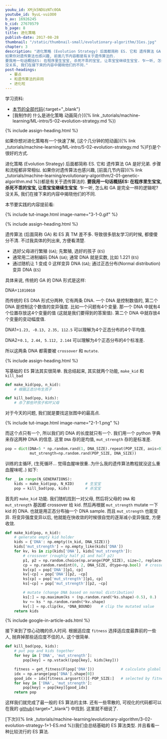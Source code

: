 ```yaml
---
youku_id: XMjk5NDUzNTc0OA
youtube_id: 9yuL-vuiOO0
b_av: 16926245
b_cid: 27670579
b_page: 8
title: 进化策略
publish-date: 2017-08-28
thumbnail: "/static/thumbnail-small/evolutionary-algorithm/31es.jpg"
chapter: 3
description: "进化策略 (Evolution Strategy) 后面都简称 ES. 它和 遗传算法 GA 是好兄弟. 步骤和流程都非常相似.
如果你对遗传算法也感兴趣, 前面几节内容都是有关于遗传算法的.
要我用一句话概括ES: 在程序里生宝宝, 杀死不乖的宝宝, 让乖宝宝继续生宝宝. 乍一听, 怎么和 GA 是完全一样的逻辑呢?
没关系, 我们在接下来的内容中揭晓他们的不同."
post-headings:
  - 要点
  - 和遗传算法的异同
  - 进化啦
---
```


学习资料:

* [本节的全部代码](https://github.com/MorvanZhou/Evolutionary-Algorithm/blob/master/tutorial-contents/Evolution%20Strategy/Evolution%20Strategy%20Basic.py){:target="_blank"}
* [我制作的 什么是进化策略 动画简介]({% link _tutorials/machine-learning/ML-intro/5-02-evolution-strategy.md %})

 {% include assign-heading.html %}

如果你想对进化策略有一个快速了解, [这个几分钟的短动画]({% link _tutorials/machine-learning/ML-intro/5-02-evolution-strategy.md %}Fƒ)是个很好的方式.

进化策略 (Evolution Strategy) 后面都简称 ES. 它和 遗传算法 GA 是好兄弟. 步骤和流程都非常相似.
如果你对遗传算法也感兴趣, [前面几节内容]({% link _tutorials/machine-learning/evolutionary-algorithm/2-01-genetic-algorithm.md %})都是有关于遗传算法的.
**要我用一句话概括ES: 在程序里生宝宝, 杀死不乖的宝宝, 让乖宝宝继续生宝宝**. 乍一听, 怎么和 GA 是完全一样的逻辑呢?
没关系, 我们在接下来的内容中揭晓他们的不同.

本节要实践的内容提前看:

{% include tut-image.html image-name="3-1-0.gif" %}



 {% include assign-heading.html %}

遗传算法 (后面简称 GA) 和 ES 真 TM 差不多. 导致很多朋友学习的时候, 都傻傻分不清.
不过我具体的列出来, 方便看清楚.

* 选好父母进行繁殖 (`GA`); 先繁殖, 选好的孩子 (`ES`)
* 通常用二进制编码 DNA (`GA`); 通常 DNA 就是实数, 比如 1.221 (`ES`)
* 通过随机让 1 变成 0 这样变异 DNA (`GA`); 通过正态分布(Normal distribution)变异 DNA (`ES`)

具体来说, 传统的 GA 的 DNA 形式是这样:

DNA=`11010010`

而传统的 ES DNA 形式分两种, 它有两条 DNA. 一个 DNA 是控制数值的, 第二个 DNA 是控制这个数值的变异强度.
比如一个问题有4个变量. 那一个 DNA 中就有4个位置存放这4个变量的值 (这就是我们要得到的答案值).
第二个 DNA 中就存放4个变量的变动幅度值.

DNA1=`1.23, -0.13, 2.35, 112.5` 可以理解为4个正态分布的4个平均值.

DNA2=`0.1, 2.44, 5.112, 2.144`  可以理解为4个正态分布的4个标准差.

所以这两条 DNA 都需要被 `crossover` 和 `mutate`.


 {% include assign-heading.html %}

写基础的 ES 算法其实很简单. 我总结起来, 其实就两个功能, `make_kid` 和 `kill_bad`

```python
def make_kid(pop, n_kid):
    # 根据正态分布生孩子

def kill_bad(pop, kids):
    # 杀了那些坏孩子和坏父母
```

对于今天的问题, 我们就是要找这张图中的最高点.

{% include tut-image.html image-name="2-1-1.png" %}

而这个点只有一个, 所以我们的 DNA 的长度就只有一个. 我们用一个 python 字典来存这两种 DNA 的信息.
这里 `DNA` 存的是均值, `mut_strength` 存的是标准差.

```python
pop = dict(DNA=5 * np.random.rand(1, DNA_SIZE).repeat(POP_SIZE, axis=0),   # initialize the pop DNA values
           mut_strength=np.random.rand(POP_SIZE, DNA_SIZE))
```

训练的主循环, (生死循环... 觉得血腥味很重..为什么我的遗传算法教程就没这么重血腥味呢..) 如下:

```python
for _ in range(N_GENERATIONS):
    kids = make_kid(pop, N_KID)     # 生宝宝
    pop = kill_bad(pop, kids)       # 杀宝宝
```

首先的 `make_kid` 功能. 我们随机找到一对父母, 然后将父母的 `DNA` 和 `mut_strength` 基因都 crossover 给 kid.
然后再根据 `mut_strength` mutate 一下 kid 的 DNA. 也就是用正态分布抽一个 DNA sample. 而且 `mut_strength` 也能变异.
将变异强度变异以后, 他就能在快收敛的时候很自觉的逐渐减小变异强度, 方便收敛.

```python
def make_kid(pop, n_kid):
    # generate empty kid holder
    kids = {'DNA': np.empty((n_kid, DNA_SIZE))}
    kids['mut_strength'] = np.empty_like(kids['DNA'])
    for kv, ks in zip(kids['DNA'], kids['mut_strength']):
        # crossover (roughly half p1 and half p2)
        p1, p2 = np.random.choice(np.arange(POP_SIZE), size=2, replace=False)
        cp = np.random.randint(0, 2, DNA_SIZE, dtype=np.bool)  # crossover points
        kv[cp] = pop['DNA'][p1, cp]
        kv[~cp] = pop['DNA'][p2, ~cp]
        ks[cp] = pop['mut_strength'][p1, cp]
        ks[~cp] = pop['mut_strength'][p2, ~cp]

        # mutate (change DNA based on normal distribution)
        ks[:] = np.maximum(ks + (np.random.rand(*ks.shape)-0.5), 0.)    # must > 0
        kv += ks * np.random.randn(*kv.shape)
        kv[:] = np.clip(kv, *DNA_BOUND)    # clip the mutated value
    return kids
```


{% include google-in-article-ads.html %}

接下来到了惊心动魄的杀人时间. 根据适应度 `fitness` 选择适应度最靠前的一些人,
抛弃掉那些适应度不佳的人. 这个很简单.

```python
def kill_bad(pop, kids):
    # put pop and kids together
    for key in ['DNA', 'mut_strength']:
        pop[key] = np.vstack((pop[key], kids[key]))

    fitness = get_fitness(F(pop['DNA']))            # calculate global fitness
    idx = np.arange(pop['DNA'].shape[0])
    good_idx = idx[fitness.argsort()][-POP_SIZE:]   # selected by fitness ranking (not value)
    for key in ['DNA', 'mut_strength']:
        pop[key] = pop[key][good_idx]
    return pop
```

这样我们就完成了最一般的 ES 算法的主体. 还有一些零散的, 可视化的代码都可以在我的 [github](https://github.com/MorvanZhou/Evolutionary-Algorithm/blob/master/tutorial-contents/Evolution%20Strategy/Evolution%20Strategy%20Basic.py){:target="_blank"} 中找到.
这里就不细说了.

[下次]({% link _tutorials/machine-learning/evolutionary-algorithm/3-02-evolution-strategy-1+1-ES.md %})我们会总结基础的 ES 算法类型. 并且看看一种比较流行的 ES 算法.